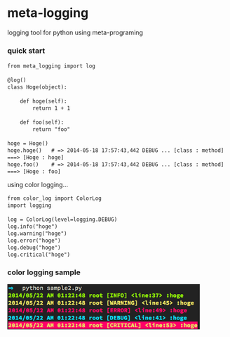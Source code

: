 meta-logging
============

logging tool for python using meta-programing

### quick start
    from meta_logging import log

    @log()
    class Hoge(object):

        def hoge(self):
            return 1 + 1

        def foo(self):
            return "foo"

    hoge = Hoge()
    hoge.hoge()   # => 2014-05-18 17:57:43,442 DEBUG ... [class : method] ===> [Hoge : hoge]
    hoge.foo()    # => 2014-05-18 17:57:43,442 DEBUG ... [class : method] ===> [Hoge : foo]

using color logging...

    from color_log import ColorLog
    import logging

    log = ColorLog(level=logging.DEBUG)
    log.info("hoge")
    log.warning("hoge")
    log.error("hoge")
    log.debug("hoge")
    log.critical("hoge")

### color logging sample
![sample](https://github.com/yoshiya0503/meta-logging/raw/master/sample/sample.png)
